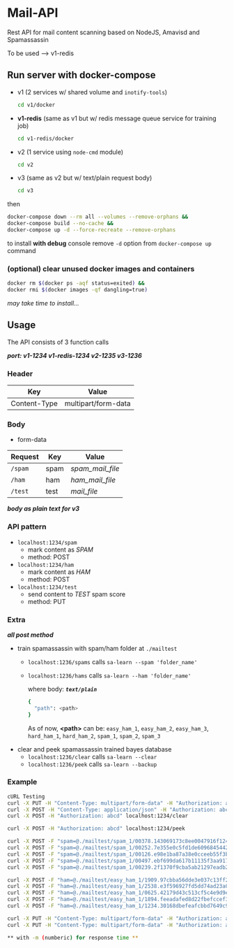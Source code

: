 # Mail-API

Rest API for mail content scanning based on NodeJS, Amavisd and Spamassassin

To be used --> v1-redis

<!-- ## Test v2/v3 in docker container

v1->1234 v2->1235 v3->1236

```sh
docker run -it -p 1236:1236 --name <container_name> ubuntu:14.04
```

once in docker container

```sh
rm -vf /var/lib/apt/lists/* && apt-get update && mkdir /data \
apt-get install -y nodejs npm spamassassin curl apt-transport-https ca-certificates \
curl --fail -ssL -o setup-nodejs https://deb.nodesource.com/setup_8.x && bash setup-nodejs && apt-get install -y nodejs build-essential
```

_this will take some time..._

in another terminal

```sh
docker cp path/to/folder <container_name>:/data
```

back inside docker container

```sh
cd /data && npm install \
npm run start-dev
```

the code changed by `docker cp <source> <dest>` will be recognized and server will restart automatically -->

## Run server with docker-compose

- v1 (2 services w/ shared volume and `inotify-tools`)

    ```sh
    cd v1/docker
    ```

- **v1-redis** (same as v1 but w/ redis message queue service for training job)

    ```sh
    cd v1-redis/docker
    ```

- v2 (1 service using `node-cmd` module)

    ```sh
    cd v2
    ```

- v3 (same as v2 but w/ text/plain request body)

    ```sh
    cd v3
    ```

then

```sh
docker-compose down --rm all --volumes --remove-orphans &&
docker-compose build --no-cache &&
docker-compose up -d --force-recreate --remove-orphans
```

to install **with debug** console remove `-d` option from `docker-compose up` command

### (optional) clear unused docker images and containers

```sh
docker rm $(docker ps -aqf status=exited) &&
docker rmi $(docker images -qf dangling=true)
```

_may take time to install..._

## Usage

The API consists of 3 function calls

_**port: v1-1234 v1-redis-1234 v2-1235 v3-1236**_

### Header

| Key | Value |
| --- | --- |
| Content-Type | multipart/form-data |

### Body

- form-data

| Request | Key | Value |
| --- | --- | --- |
| `/spam` | spam | _spam_mail_file_ |
| `/ham` | ham | _ham_mail_file_ |
| `/test` | test | _mail_file_ |

***body as plain text for v3***

### API pattern

- `localhost:1234/spam`
  - mark content as _SPAM_
  - method: POST
- `localhost:1234/ham`
  - mark content as _HAM_
  - method: POST
- `localhost:1234/test`
  - send content to _TEST_ spam score
  - method: PUT

### Extra

***all post method***

- train spamassassin with spam/ham folder at `./mailtest`
  - `localhost:1236/spams` calls `sa-learn --spam 'folder_name'`
  - `localhost:1236/hams` calls `sa-learn --ham 'folder_name'`

    where body: ***`text/plain`***
    ```sh
    {
      "path": <path>
    }
    ```
    As of now, **\<path\>** can be: `easy_ham_1`, `easy_ham_2`, `easy_ham_3`, `hard_ham_1`, `hard_ham_2`, `spam_1`, `spam_2`, `spam_3`
- clear and peek spamassassin trained bayes database
  - `localhost:1236/clear` calls `sa-learn --clear`
  - `localhost:1236/peek` calls `sa-learn --backup`

### Example

```sh
cURL Testing
curl -X PUT -H "Content-Type: multipart/form-data" -H "Authorization: abcd" -F "test=@./mail1.txt" localhost:1234/test
curl -X POST -H "Content-Type: application/json" -H "Authorization: abcd" -d '{"path": "spam_1"}' localhost:1234/spams
curl -X POST -H "Authorization: abcd" localhost:1234/clear

curl -X POST -H "Authorization: abcd" localhost:1234/peek

curl -X POST -F "spam=@./mailtest/spam_1/00378.143069173c8ee0047916f124032367d1" -H "Authorization: abcd" localhost:1234/spam
curl -X POST -F "spam=@./mailtest/spam_1/00252.7e355e0c5fd1de609684544262435579" -H "Authorization: abcd" localhost:1234/spam
curl -X POST -F "spam=@./mailtest/spam_1/00126.e98e1ba87a38e0cceeb55f3b86dbd4dd" -H "Authorization: abcd" localhost:1234/spam
curl -X POST -F "spam=@./mailtest/spam_1/00497.ebf699da617b11135f3aa9173b9781b9" -H "Authorization: abcd" localhost:1234/spam
curl -X POST -F "spam=@./mailtest/spam_1/00239.2f1370f9cba5ab21297eadb2af40b051" -H "Authorization: abcd" localhost:1234/spam

curl -X POST -F "ham=@./mailtest/easy_ham_1/1909.97cbba56dde3e037c13ff2911be560fd" -H "Authorization: abcd" localhost:1234/ham
curl -X POST -F "ham=@./mailtest/easy_ham_1/2538.e3f596927fd5dd74ad23a0792a449241" -H "Authorization: abcd" localhost:1234/ham
curl -X POST -F "ham=@./mailtest/easy_ham_1/0625.42179d43c513cf5c4e9d9ef00e9235a1" -H "Authorization: abcd" localhost:1234/ham
curl -X POST -F "ham=@./mailtest/easy_ham_1/1894.feeadafed8d22fbefccef31f2a2eb74a" -H "Authorization: abcd" localhost:1234/ham
curl -X POST -F "ham=@./mailtest/easy_ham_1/1234.30168dbefeafcbbd7649c9153a182482" -H "Authorization: abcd" localhost:1234/ham

curl -X PUT -H "Content-Type: multipart/form-data" -H "Authorization: abcd" -F "test=@./mailtest/spam_1/00378.143069173c8ee0047916f124032367d1" localhost:1234/test
curl -X PUT -H "Content-Type: multipart/form-data" -H "Authorization: abcd" -F "test=@./mailtest/easy_ham_1/1234.30168dbefeafcbbd7649c9153a182482" localhost:1234/test

** with -m (numberic) for response time **
```
